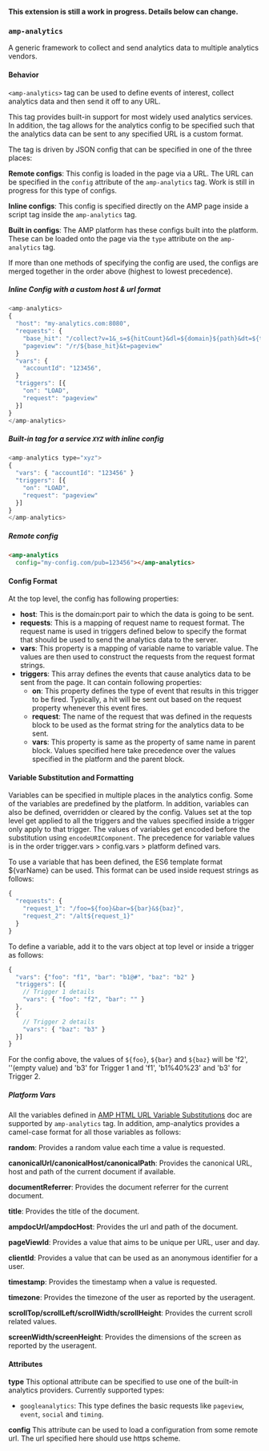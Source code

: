 <!---
Copyright 2015 The AMP HTML Authors. All Rights Reserved.

Licensed under the Apache License, Version 2.0 (the "License");
you may not use this file except in compliance with the License.
You may obtain a copy of the License at

      http://www.apache.org/licenses/LICENSE-2.0

Unless required by applicable law or agreed to in writing, software
distributed under the License is distributed on an "AS-IS" BASIS,
WITHOUT WARRANTIES OR CONDITIONS OF ANY KIND, either express or implied.
See the License for the specific language governing permissions and
limitations under the License.
-->

**This extension is still a work in progress. Details below can change.**

### <a name="amp-analytics"></a> `amp-analytics`

A generic framework to collect and send analytics data to multiple analytics vendors.

#### <a name="behavior"></a>Behavior

`<amp-analytics>` tag can be used to define events of interest, collect analytics data and then send it off to any URL.

This tag provides built-in support for most widely used analytics services. In addition, the tag allows for the analytics config to be specified such that the analytics data can be sent to any specified URL is a custom format.

The tag is driven by JSON config that can be specified in one of the three places:

**Remote configs**: This config is loaded in the page via a URL. The URL can be specified in the `config` attribute of the `amp-analytics` tag. Work is still in progress for this type of configs.

**Inline configs**: This config is specified directly on the AMP page inside a script tag inside the `amp-analytics` tag.

**Built in configs**: The AMP platform has these configs built into the platform. These can be loaded onto the page via the `type` attribute on the `amp-analytics` tag.

If more than one methods of specifying the config are used, the configs are merged together in the order above (highest to lowest precedence).


##### <a name="inline"></a>Inline Config with a custom host & url format
```javascript
<amp-analytics>
{
  "host": "my-analytics.com:8080",
  "requests": {
    "base_hit": "/collect?v=1&_s=${hitCount}&dl=${domain}${path}&dt=${title}&sr=${screenWidth}x${screenHeight}&ht=${timestamp}&account=${accountId}"
    "pageview": "/r/${base_hit}&t=pageview"
  }
  "vars": {
    "accountId": "123456",
  }
  "triggers": [{
    "on": "LOAD",
    "request": "pageview"
  }]
}
</amp-analytics>
```
##### <a name="builtin"></a>Built-in tag for a service `XYZ` with inline config

```javascript
<amp-analytics type="xyz">
{
  "vars": { "accountId": "123456" }
  "triggers": [{
    "on": "LOAD",
    "request": "pageview"
  }]
}
</amp-analytics>
```

##### <a name="remote"></a>Remote config

```html
<amp-analytics
  config="my-config.com/pub=123456"></amp-analytics>
```

####  <a name="format"></a>Config Format

At the top level, the config has following properties:
- **host**: This is the domain:port pair to which the data is going to be sent.
-  **requests**: This is a mapping of request name to request format. The request name is used in triggers defined below to specify the format that should be used to send the analytics data to the server.
- **vars**: This property is a mapping of variable name to variable value. The values are then used to construct the requests from the request format strings.
- **triggers**: This array defines the events that cause analytics data to be sent from the page. It can contain following properties:
    -  **on**: This property defines the type of event that results in this trigger to be fired. Typically, a hit will be sent out based on the request property whenever this event fires.
    -  **request**: The name of the request that was defined in the requests block to be used as the format string for the analytics data to be sent.
    -  **vars**: This property is same as the property of same name in parent block. Values specified here take precedence over the values specified in the platform and the parent block. 


#### <a name="vars-substitution"></a>Variable Substitution and Formatting
Variables can be specified in multiple places in the analytics config. Some of the variables are predefined by the platform. In addition, variables can also be defined, overridden or cleared by the config. Values set at the top level get applied to all the triggers and the values specified inside a trigger only apply to that trigger. The values of variables get encoded before the substitution using `encodeURIComponent`. The precedence for variable values is in the order trigger.vars > config.vars > platform defined vars.

To use a variable that has been defined, the ES6 template format ${varName} can be used. This format can be used inside request strings as follows:

```javascript
{
  "requests": {
    "request_1": "/foo=${foo}&bar=${bar}&${baz}",
    "request_2": "/alt${request_1}"
  }
}
```
To define a variable, add it to the vars object at top level or inside a trigger as follows:

```javascript
{
  "vars": {"foo": "f1", "bar": "b1@#", "baz": "b2" }
  "triggers": [{
    // Trigger 1 details
    "vars": { "foo": "f2", "bar": "" }
  },
  {
    // Trigger 2 details
    "vars": { "baz": "b3" }
  }]
}
```

For the config above, the values of `${foo}`, `${bar}` and `${baz}` will be 'f2', ''(empty value) and 'b3' for Trigger 1 and 'f1', 'b1%40%23' and 'b3' for Trigger 2.

##### <a name="platform-vars"></a> Platform Vars
All the variables defined in [AMP HTML URL Variable Substitutions](https://github.com/ampproject/amphtml/blob/master/spec/amp-var-substitutions.md) doc are supported by `amp-analytics` tag. In addition, amp-analytics provides a camel-case format for all those variables as follows:

**random**: Provides a random value each time a value is requested.

**canonicalUrl/canonicalHost/canonicalPath**: Provides the canonical URL, host and path of the current document if available.

**documentReferrer**: Provides the document referrer for the current document.

**title**: Provides the title of the document.

**ampdocUrl/ampdocHost**: Provides the url and path of the document.

**pageViewId**: Provides a value that aims to be unique per URL, user and day.

**clientId**: Provides a value that can be used as an anonymous identifier for a user.

**timestamp**: Provides the timestamp when a value is requested.

**timezone**: Provides the timezone of the user as reported by the useragent.

**scrollTop/scrollLeft/scrollWidth/scrollHeight**: Provides the current scroll related values.

**screenWidth/screenHeight**: Provides the dimensions of the screen as reported by the useragent.


#### <a name="attributes"></a>Attributes

**type**
This optional attribute can be specified to use one of the built-in analytics providers. Currently supported types:
- `googleanalytics`: This type defines the basic requests like `pageview`,  `event`, `social` and `timing`.

**config**
This attribute can be used to load a configuration from some remote url. The url specified here should use https scheme.
